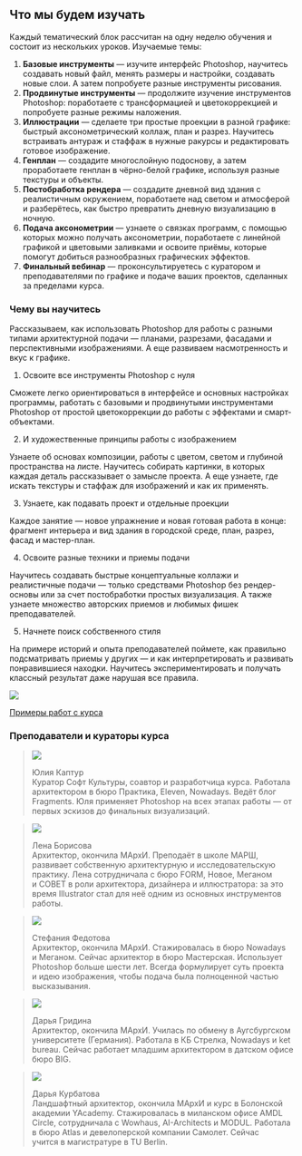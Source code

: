 ## Что мы будем изучать

Каждый тематический блок рассчитан на одну неделю обучения и состоит из нескольких уроков. Изучаемые темы:

1. **Базовые инструменты** — изучите интерфейс Photoshop, научитесь создавать новый файл, менять размеры и настройки, создавать новые слои. А затем попробуете разные инструменты рисования.
2. **Продвинутые инструменты** — продолжите изучение инструментов Photoshop: поработаете с трансформацией и цветокоррекцией и попробуете разные режимы наложения.
3. **Иллюстрации** — сделаете три простые проекции в разной графике: быстрый аксонометрический коллаж, план и разрез. Научитесь встраивать антураж и стаффаж в нужные ракурсы и редактировать готовое изображение.
4. **Генплан** — создадите многослойную подоснову, а затем проработаете генплан в чёрно-белой графике, используя разные текстуры и объекты.
5. **Постобработка рендера** — создадите дневной вид здания с реалистичным окружением, поработаете над светом и атмосферой и разберётесь, как быстро превратить дневную визуализацию в ночную.
6. **Подача аксонометрии** — узнаете о связках программ, с помощью которых можно получать аксонометрии, поработаете с линейной графикой и цветовыми заливками и освоите приёмы, которые помогут добиться разнообразных графических эффектов.
7. **Финальный вебинар** — проконсультируетесь с куратором и преподавателями по графике и подаче ваших проектов, сделанных за пределами курса.

### Чему вы научитесь

Рассказываем, как использовать Photoshop для работы с разными типами архитектурной подачи — планами, разрезами, фасадами и перспективными изображениями. А еще развиваем насмотренность и вкус к графике.

1. Освоите все инструменты Photoshop с нуля

  Сможете легко ориентироваться в интерфейсе и основных настройках программы, работать с базовыми и продвинутыми инструментами Photoshop  от простой цветокоррекции до работы с эффектами и смарт-объектами. 

2. И художественные принципы работы с изображением

  Узнаете об основах композиции, работы с цветом, светом и глубиной пространства на листе. Научитесь собирать картинки, в которых каждая деталь рассказывает о замысле проекта. А еще узнаете, где искать текстуры и стаффаж для изображений и как их применять.

3. Узнаете, как подавать проект и отдельные проекции

  Каждое занятие — новое упражнение и новая готовая работа в конце: фрагмент интерьера и вид здания в городской среде, план, разрез, фасад и мастер-план.

4. Освоите разные техники и приемы подачи

  Научитесь создавать быстрые концептуальные коллажи и реалистичные подачи — только средствами Photoshop без рендер-основы или за счет постобработки простых визуализация. А также узнаете множество авторских приемов и любимых фишек преподавателей.

5. Начнете поиск собственного стиля

  На примере историй и опыта преподавателей поймете, как правильно подсматривать приемы у других — и как интерпретировать и развивать понравившиеся находки. Научитесь экспериментировать и получать классный результат даже нарушая все правила.

![](/img/trial-lessons/psh%20works.png)

[Примеры работ с курса](https://study.softculture.cc/img/trial-lessons/PSH%20%D0%9F%D1%80%D0%B8%D0%BC%D0%B5%D1%80%20%D1%80%D0%B0%D0%B1%D0%BE%D1%82%20%D1%81%20%D0%BA%D1%83%D1%80%D1%81%D0%B0.pdf#newtab)

### Преподаватели и кураторы курса

> ![](/img/trial-lessons/julia-kaptur-500.png#circled)
>
> Юлия Каптур  
> Куратор Софт Культуры, соавтор и разработчица курса. Работала архитектором в бюро Практика, Eleven, Nowadays. Ведёт блог Fragments. Юля применяет Photoshop на всех этапах работы — от первых эскизов до финальных визуализаций.

<!-- -->
> ![](/img/trial-lessons/lena-borisova-500.png#circled)
>
> Лена Борисова  
> Архитектор, окончила МАрхИ. Преподаёт в школе МАРШ, развивает собственную архитектурную и исследовательскую практику. Лена сотрудничала с бюро FORM, Новое, Меганом и СОВЕТ в роли архитектора, дизайнера и иллюстратора: за это время Illustrator стал для неё одним из основных инструментов работы.

<!-- -->
> ![](/img/trial-lessons/stefania.png#circled)
> 
> Стефания Федотова  
> Архитектор, окончила МАрхИ. Стажировалась в бюро Nowadays и Меганом. Сейчас архитектор в бюро Мастерская. Использует Photoshop больше шести лет. Всегда формулирует суть проекта и идею изображения, чтобы подача была полноценной частью высказывания. 

<!-- -->
> ![](/img/trial-lessons/photo-2023-04-14-15.45.17.jpeg#circled)
> 
> Дарья Гридина  
> Архитектор, окончила МАрхИ. Училась по обмену в Аугсбургском университете (Германия). Работала в КБ Стрелка, Nowadays и ket bureau. Сейчас работает младшим архитектором в датском офисе бюро BIG.

<!-- -->
> ![](/img/trial-lessons/daria-kurbatova-500.png#circled)
>
> Дарья Курбатова  
> Ландшафтный архитектор, окончила МАрхИ и курс в Болонской академии YAcademy. Стажировалась в миланском офисе AMDL Circle, сотрудничала с Wowhaus, AI-Architects и MODUL. Работала в бюро Atlas и девелоперской компании Самолет. Сейчас учится в магистратуре в TU Berlin.